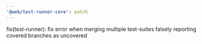 ```yaml
---
'@web/test-runner-core': patch
---
```


fix(test-runner): fix error when merging multiple test-suites falsely reporting covered branches as uncovered
